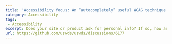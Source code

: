 ```yaml
---
title: 'Accessibility focus: An “autocompletely” useful WCAG technique!'
category: Accessibility
tags:
 - Accessibility
excerpt: Does your site or product ask for personal info? If so, how are you putting [WCAG 1.3.5](https://www.w3.org/WAI/WCAG21/Understanding/identify-input-purpose) into practice?
url: https://github.com/uswds/uswds/discussions/6177
---
```

